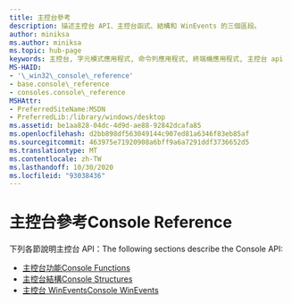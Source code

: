 ```yaml
---
title: 主控台參考
description: 描述主控台 API、主控台函式、結構和 WinEvents 的三個區段。
author: miniksa
ms.author: miniksa
ms.topic: hub-page
keywords: 主控台, 字元模式應用程式, 命令列應用程式, 終端機應用程式, 主控台 api
MS-HAID:
- '\_win32\_console\_reference'
- base.console\_reference
- consoles.console\_reference
MSHAttr:
- PreferredSiteName:MSDN
- PreferredLib:/library/windows/desktop
ms.assetid: be1aa828-04dc-4d9d-ae88-92842dcafa85
ms.openlocfilehash: d2bb898df563049144c907ed81a6346f83eb85af
ms.sourcegitcommit: 463975e71920908a6bff9a6a7291ddf3736652d5
ms.translationtype: MT
ms.contentlocale: zh-TW
ms.lasthandoff: 10/30/2020
ms.locfileid: "93038436"
---
```

# <a name="console-reference"></a><span data-ttu-id="71f05-104">主控台參考</span><span class="sxs-lookup"><span data-stu-id="71f05-104">Console Reference</span></span>

<span data-ttu-id="71f05-105">下列各節說明主控台 API：</span><span class="sxs-lookup"><span data-stu-id="71f05-105">The following sections describe the Console API:</span></span>

- [<span data-ttu-id="71f05-106">主控台功能</span><span class="sxs-lookup"><span data-stu-id="71f05-106">Console Functions</span></span>](console-functions.md)
- [<span data-ttu-id="71f05-107">主控台結構</span><span class="sxs-lookup"><span data-stu-id="71f05-107">Console Structures</span></span>](console-structures.md)
- [<span data-ttu-id="71f05-108">主控台 WinEvents</span><span class="sxs-lookup"><span data-stu-id="71f05-108">Console WinEvents</span></span>](console-winevents.md)
